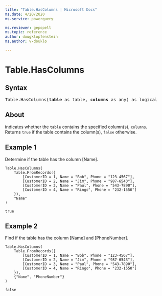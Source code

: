 ```yaml
---
title: "Table.HasColumns | Microsoft Docs"
ms.date: 4/20/2020
ms.service: powerquery

ms.reviewer: gepopell
ms.topic: reference
author: dougklopfenstein
ms.author: v-douklo

---
```

# Table.HasColumns

## Syntax

<pre>
Table.HasColumns(<b>table</b> as table, <b>columns</b> as any) as logical 
</pre>
  
## About  
indicates whether the `table` contains the specified column(s), `columns`. Returns `true` if the table contains the column(s), `false` otherwise.

## Example 1
Determine if the table has the column [Name].

```powerquery-m
Table.HasColumns( 
    Table.FromRecords({ 
        [CustomerID = 1, Name = "Bob", Phone = "123-4567"], 
        [CustomerID = 2, Name = "Jim", Phone = "987-6543"], 
        [CustomerID = 3, Name = "Paul", Phone = "543-7890"], 
        [CustomerID = 4, Name = "Ringo", Phone = "232-1550"] 
    }), 
    "Name" 
)
```

`true`

## Example 2
Find if the table has the column [Name] and [PhoneNumber].

```powerquery-m
Table.HasColumns( 
    Table.FromRecords({ 
        [CustomerID = 1, Name = "Bob", Phone = "123-4567"], 
        [CustomerID = 2, Name = "Jim", Phone = "987-6543"], 
        [CustomerID = 3, Name = "Paul", Phone = "543-7890"], 
        [CustomerID = 4, Name = "Ringo", Phone = "232-1550"] 
    }), 
    {"Name", "PhoneNumber"} 
)
```

`false`
